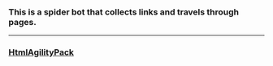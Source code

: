 
### This is a spider bot that collects links and travels through pages.

---

### [HtmlAgilityPack](https://html-agility-pack.net/)